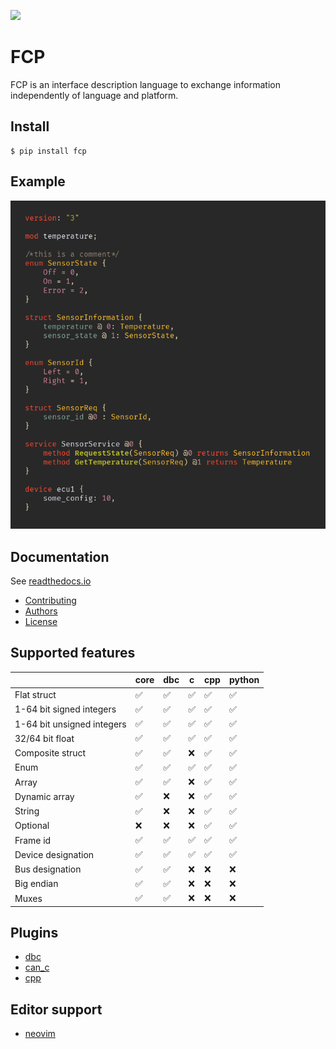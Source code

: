 ![](https://github.com/joajfreitas/fcp-core/actions/workflows/ci.yml/badge.svg)

# FCP

FCP is an interface description language to exchange information independently of language and platform.

## Install

	$ pip install fcp

## Example

![Code showcase](https://raw.githubusercontent.com/joajfreitas/fcp-core/master/assets/code_showcase.png)

## Documentation

See [readthedocs.io](https://fcp-core.readthedocs.io/en/latest/)

 * [Contributing](./CONTRIBUTING.md)
 * [Authors](./AUTHORS)
 * [License](./LICENSE)

## Supported features

|                            | core  | dbc  | c  | cpp  | python  |
|----------------------------|-------|------|----|------|---------|
| Flat struct                |   ✅  |  ✅  | ✅ |  ✅  |    ✅   |
| 1-64 bit signed integers   |   ✅  |  ✅  | ✅ |  ✅  |    ✅   |
| 1-64 bit unsigned integers |   ✅  |  ✅  | ✅ |  ✅  |    ✅   |
| 32/64 bit float            |   ✅  |  ✅  | ✅ |  ✅  |    ✅   |
| Composite struct           |   ✅  |  ✅  | ❌ |  ✅  |    ✅   |
| Enum                       |   ✅  |  ✅  | ✅ |  ✅  |    ✅   |
| Array                      |   ✅  |  ✅  | ❌ |  ✅  |    ✅   |
| Dynamic array              |   ✅  |  ❌  | ❌ |  ✅  |    ✅   |
| String                     |   ✅  |  ❌  | ❌ |  ✅  |    ✅   |
| Optional                   |   ❌  |  ❌  | ❌ |  ✅  |    ✅   |
| Frame id                   |   ✅  |  ✅  | ✅ |  ✅  |    ✅   |
| Device designation         |   ✅  |  ✅  | ✅ |  ✅  |    ✅   |
| Bus designation            |   ✅  |  ✅  | ❌ |  ❌  |    ❌   |
| Big endian                 |   ✅  |  ✅  | ❌ |  ❌  |    ❌   |
| Muxes                      |   ✅  |  ✅  | ❌ |  ❌  |    ❌   |

## Plugins

 * [dbc](https://github.com/joajfreitas/fcp-core/tree/master/plugins/fcp_dbc)
 * [can_c](https://github.com/joajfreitas/fcp-core/tree/master/plugins/fcp_can_c)
 * [cpp](https://github.com/joajfreitas/fcp-core/tree/master/plugins/fcp_cpp)

## Editor support

 * [neovim](https://github.com/joajfreitas/fcp.vim)
